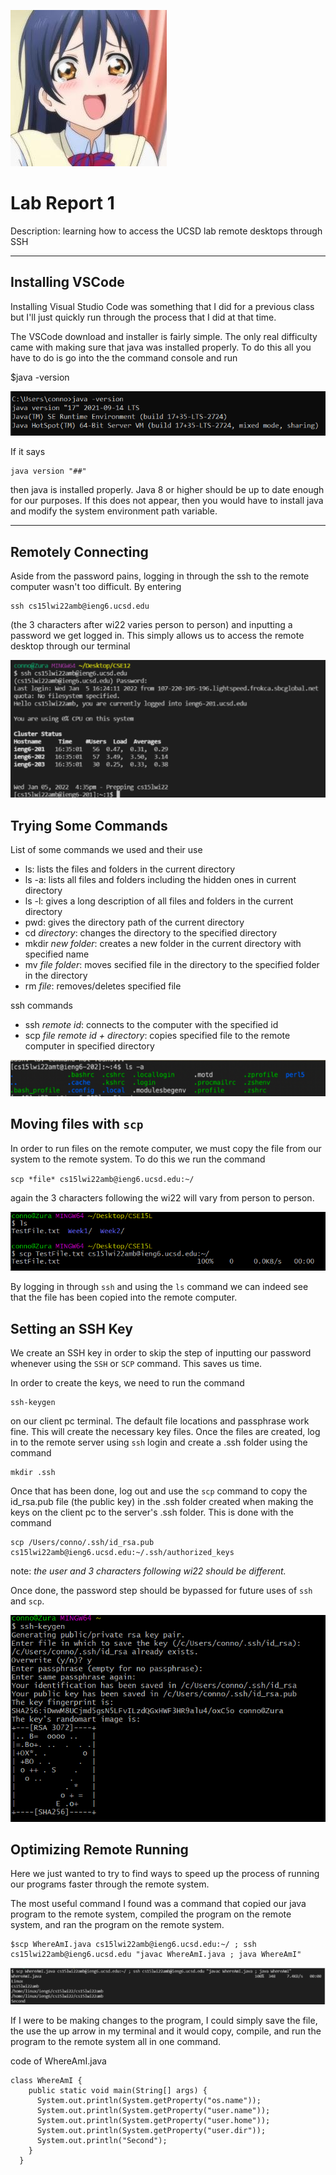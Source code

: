 ![screenshot](umicry.jpg)

# Lab Report 1
Description: learning how to access the UCSD lab remote desktops through SSH

---

## Installing VSCode
Installing Visual Studio Code was something that I did for a previous class but I'll just quickly run through the process that I did at that time. 

The VSCode download and installer is fairly simple. The only real difficulty came with making sure that java was installed properly. To do this all you have to do is go into the the command console and run 

$java -version

![javaver](lab1ss/javaversion_screenshot.png)

If it says 
```
java version "##"
```
 then java is installed properly. Java 8 or higher should be up to date enough for our purposes. If this does not appear, then you would have to install java and modify the system environment path variable.

---

## Remotely Connecting

Aside from the password pains, logging in through the ssh to the remote computer wasn't too difficult. By entering 
```
ssh cs15lwi22amb@ieng6.ucsd.edu
```
(the 3 characters after wi22 varies person to person) and inputting a password we get logged in. This simply allows us to access the remote desktop through our terminal

![sshlogin](lab1ss/ssh_screenshot.png)

## Trying Some Commands

List of some commands we used and their use

- ls: lists the files and folders in the current directory
- ls -a: lists all files and folders including the hidden ones in current directory
- ls -l: gives a long description of all files and folders in the current directory
- pwd: gives the directory path of the current directory
- cd *directory*: changes the directory to the specified directory
- mkdir *new folder*: creates a new folder in the current directory with specified name
- mv *file* *folder*: moves secified file in the directory to the specified folder in the directory
- rm *file*: removes/deletes specified file

ssh commands
- ssh *remote id*: connects to the computer with the specified id
- scp *file* *remote id + directory*: copies specified file to the remote computer in specified directory

![command](lab1ss/command_screenshots.png)

## Moving files with `scp`

In order to run files on the remote computer, we must copy the file from our system to the remote system. To do this we run the command

`scp *file* cs15lwi22amb@ieng6.ucsd.edu:~/`

again the 3 characters following the wi22 will vary from person to person.

![scpexample](lab1ss/scp_screenshot.png)

By logging in through `ssh` and using the `ls` command we can indeed see that the file has been copied into the remote computer.

## Setting an SSH Key

We create an SSH key in order to skip the step of inputting our password whenever using the `SSH` or `SCP` command. This saves us time.

In order to create the keys, we need to run the command 
```
ssh-keygen
``` 
on our client pc terminal. The default file locations and passphrase work fine. This will create the necessary key files. Once the files are created, log in to the remote server using `ssh` login and create a .ssh folder using the command 
```
mkdir .ssh
```
Once that has been done, log out and use the `scp` command to copy the id_rsa.pub file (the public key) in the .ssh folder created when making the keys on the client pc to the server's .ssh folder. This is done with the command 
```
scp /Users/conno/.ssh/id_rsa.pub cs15lwi22amb@ieng6.ucsd.edu:~/.ssh/authorized_keys
```

note: *the user and 3 characters following wi22 should be different.*

Once done, the password step should be bypassed for future uses of `ssh` and `scp`.

![keygen](lab1ss/sshkey_screenshot.png)

## Optimizing Remote Running

Here we just wanted to try to find ways to speed up the process of running our programs faster through the remote system. 

The most useful command I found was a command that copied our java program to the remote system, compiled the program on the remote system, and ran the program on the remote system. 

```
$scp WhereAmI.java cs15lwi22amb@ieng6.ucsd.edu:~/ ; ssh cs15lwi22amb@ieng6.ucsd.edu "javac WhereAmI.java ; java WhereAmI"
```

![fast](lab1ss/inputfaster_screenshot.png)

If I were to be making changes to the program, I could simply save the file, the use the up arrow in my terminal and it would copy, compile, and run the program to the remote system all in one command. 


code of WhereAmI.java
```
class WhereAmI {
    public static void main(String[] args) {
      System.out.println(System.getProperty("os.name"));
      System.out.println(System.getProperty("user.name"));
      System.out.println(System.getProperty("user.home"));
      System.out.println(System.getProperty("user.dir"));
      System.out.println("Second");
    }
  }
```